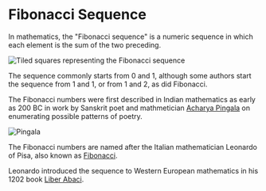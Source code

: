 # Fibonacci Sequence

In mathematics, the "Fibonacci sequence" is a numeric sequence in which each element is the sum of the two preceding.

![Tiled squares representing the Fibonacci sequence](https://github.com/skurhse/fisher/assets/8763488/b216bb2e-2b44-4d95-9190-603590a10b6a)

The sequence commonly starts from 0 and 1, although some authors start the sequence from 1 and 1, or from 1 and 2, as did Fibonacci. 

The Fibonacci numbers were first described in Indian mathematics as early as 200 BC in work by Sanskrit poet and mathmetician [Acharya Pingala](https://en.wikipedia.org/wiki/Pingala) on enumerating possible patterns of poetry.

![Pingala](https://github.com/skurhse/fisher/assets/8763488/165a72ce-aaba-4503-9cfb-9315ed49cdf4)

The Fibonacci numbers are named after the Italian mathematician Leonardo of Pisa, also known as [Fibonacci](https://en.wikipedia.org/wiki/Fibonacci).

Leonardo introduced the sequence to Western European mathematics in his 1202 book [Liber Abaci](https://en.wikipedia.org/wiki/Liber_Abaci).
